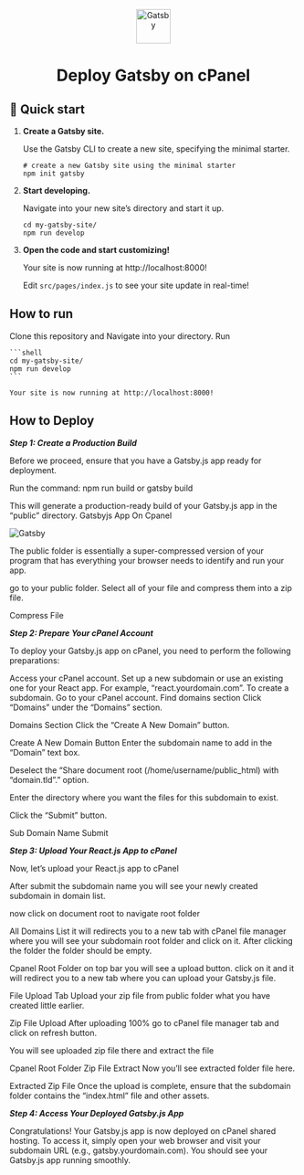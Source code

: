 <p align="center">
  <a href="https://www.gatsbyjs.com/?utm_source=starter&utm_medium=readme&utm_campaign=minimal-starter">
    <img alt="Gatsby" src="https://www.gatsbyjs.com/Gatsby-Monogram.svg" width="60" />
  </a>
</p>
<h1 align="center">
  Deploy Gatsby on cPanel
</h1>

## 🚀 Quick start

1.  **Create a Gatsby site.**

    Use the Gatsby CLI to create a new site, specifying the minimal starter.

    ```shell
    # create a new Gatsby site using the minimal starter
    npm init gatsby
    ```

2.  **Start developing.**

    Navigate into your new site’s directory and start it up.

    ```shell
    cd my-gatsby-site/
    npm run develop
    ```

3.  **Open the code and start customizing!**

    Your site is now running at http://localhost:8000!

    Edit `src/pages/index.js` to see your site update in real-time!

## How to run

Clone this repository and Navigate into your directory. Run


    ```shell
    cd my-gatsby-site/
    npm run develop
    ```

    Your site is now running at http://localhost:8000!

## How to Deploy

***Step 1: Create a Production Build***



Before we proceed, ensure that you have a Gatsby.js app ready for deployment. 

Run the command: npm run build or gatsby build

This will generate a production-ready build of your Gatsby.js app in the “public” directory.
Gatsbyjs App On Cpanel

 <img alt="Gatsby" src="https://bitbyhost.com/wp-content/uploads/2023/06/Screenshot-80.png" />

The public folder is essentially a super-compressed version of your program that has everything your browser needs to identify and run your app.

go to your public folder. Select all of your file and compress them into a zip file.

Compress File

***Step 2: Prepare Your cPanel Account***

To deploy your Gatsby.js app on cPanel, you need to perform the following preparations:

Access your cPanel account.
Set up a new subdomain or use an existing one for your React app. For example, “react.yourdomain.com”.
To create a subdomain. Go to your cPanel account. Find domains section Click “Domains” under the “Domains” section.

Domains Section
Click the “Create A New Domain” button.

Create A New Domain Button
Enter the subdomain name to add in the “Domain” text box.

Deselect the “Share document root (/home/username/public_html) with “domain.tld”.” option.

Enter the directory where you want the files for this subdomain to exist.

Click the “Submit” button.

Sub Domain Name Submit

***Step 3: Upload Your React.js App to cPanel***

Now, let’s upload your React.js app to cPanel

After submit the subdomain name you will see your newly created subdomain in domain list.

now click on document root to navigate root folder

All Domains List
it will redirects you to a new tab with cPanel file manager where you will see your subdomain root folder and click on it. After clicking the folder the folder should be empty.

Cpanel Root Folder
on top bar you will see a upload button. click on it and it will redirect you to a new tab where you can upload your Gatsby.js file.

File Upload Tab
Upload your zip file from public folder what you have created little earlier.

Zip File Upload
After uploading 100% go to cPanel file manager tab and click on refresh button.

You will see uploaded zip file there and extract the file

Cpanel Root Folder Zip File Extract
Now you’ll see extracted folder file here.

Extracted Zip File
Once the upload is complete, ensure that the subdomain folder contains the “index.html” file and other assets.

***Step 4: Access Your Deployed Gatsby.js App***

Congratulations! Your Gatsby.js app is now deployed on cPanel shared hosting. To access it, simply open your web browser and visit your subdomain URL (e.g., gatsby.yourdomain.com). You should see your Gatsby.js app running smoothly.
